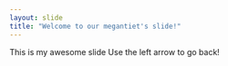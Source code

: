 ```yaml
---
layout: slide
title: "Welcome to our megantiet's slide!"
---
```

This is my awesome slide
Use the left arrow to go back!
